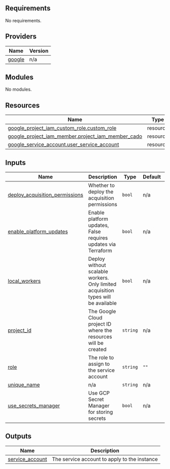 <!-- BEGIN_TF_DOCS -->
## Requirements

No requirements.

## Providers

| Name | Version |
|------|---------|
| <a name="provider_google"></a> [google](#provider\_google) | n/a |

## Modules

No modules.

## Resources

| Name | Type |
|------|------|
| [google_project_iam_custom_role.custom_role](https://registry.terraform.io/providers/hashicorp/google/latest/docs/resources/project_iam_custom_role) | resource |
| [google_project_iam_member.project_iam_member_cado](https://registry.terraform.io/providers/hashicorp/google/latest/docs/resources/project_iam_member) | resource |
| [google_service_account.user_service_account](https://registry.terraform.io/providers/hashicorp/google/latest/docs/resources/service_account) | resource |

## Inputs

| Name | Description | Type | Default | Required |
|------|-------------|------|---------|:--------:|
| <a name="input_deploy_acquisition_permissions"></a> [deploy\_acquisition\_permissions](#input\_deploy\_acquisition\_permissions) | Whether to deploy the acquisition permissions | `bool` | n/a | yes |
| <a name="input_enable_platform_updates"></a> [enable\_platform\_updates](#input\_enable\_platform\_updates) | Enable platform updates, False requires updates via Terraform | `bool` | n/a | yes |
| <a name="input_local_workers"></a> [local\_workers](#input\_local\_workers) | Deploy without scalable workers. Only limited acquisition types will be available | `bool` | n/a | yes |
| <a name="input_project_id"></a> [project\_id](#input\_project\_id) | The Google Cloud project ID where the resources will be created | `string` | n/a | yes |
| <a name="input_role"></a> [role](#input\_role) | The role to assign to the service account | `string` | `""` | no |
| <a name="input_unique_name"></a> [unique\_name](#input\_unique\_name) | n/a | `string` | n/a | yes |
| <a name="input_use_secrets_manager"></a> [use\_secrets\_manager](#input\_use\_secrets\_manager) | Use GCP Secret Manager for storing secrets | `bool` | n/a | yes |

## Outputs

| Name | Description |
|------|-------------|
| <a name="output_service_account"></a> [service\_account](#output\_service\_account) | The service account to apply to the instance |
<!-- END_TF_DOCS -->